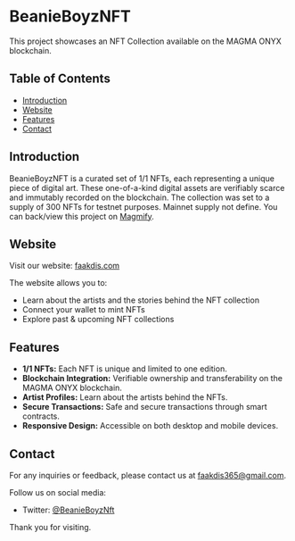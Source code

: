# BeanieBoyzNFT

This project showcases an NFT Collection available on the MAGMA ONYX blockchain.

## Table of Contents
- [Introduction](#introduction)
- [Website](#website)
- [Features](#features)
- [Contact](#contact)

## Introduction
BeanieBoyzNFT is a curated set of 1/1 NFTs, each representing a unique piece of digital art. These one-of-a-kind digital assets are verifiably scarce and immutably recorded on the blockchain. The collection was set to a supply of 300 NFTs for testnet purposes. Mainnet supply not define. You can back/view this project on [Magmify](https://magmify.xyz/projects/BBNFT).

## Website
Visit our website: [faakdis.com]([https://www.faakdis.com/beanieboyznft])

The website allows you to:
- Learn about the artists and the stories behind the NFT collection
- Connect your wallet to mint NFTs
- Explore past & upcoming NFT collections

## Features
- **1/1 NFTs:** Each NFT is unique and limited to one edition.
- **Blockchain Integration:** Verifiable ownership and transferability on the MAGMA ONYX blockchain.
- **Artist Profiles:** Learn about the artists behind the NFTs.
- **Secure Transactions:** Safe and secure transactions through smart contracts.
- **Responsive Design:** Accessible on both desktop and mobile devices.



## Contact
For any inquiries or feedback, please contact us at [faakdis365@gmail.com](mailto:faakdis365@gmail.com).

Follow us on social media:
- Twitter: [@BeanieBoyzNft](http://twitter.com/BeanieBoyzNft)

Thank you for visiting.


